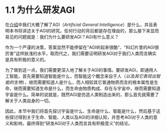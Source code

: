 # 1.1 为什么研发AGI

在[介绍](/README.md)中我们大概了解了AGI（_Artificial General Intelligence_）是什么，并且表明本书将讲述关于AGI的研究。任何行动的背后都是存在理由的，那么接下来显而易见的问题就是：我们为什么要研发AGI？AGI有什么意义？

作为一个严谨的决策，答案显然不能停留在“AGI听起来很酷”、“科幻片里的AGI很厉害”这样肤浅的水平，取而代之，我们需要证明研发AGI对于我们人类而言确实是具有积极的意义的。

为了做到这一点，我们需要更深入地了解关于AGI的事情。要研发AGI，即通用人工智能，首先需要知道智能是什么，而智能这个概念来自于人（_以及其它表现出智能的生物_），继而需要知道人是什么，而人相较其它普通物质而言的根本属性是生命，继而需要知道生命是什么，而生命由物质构成、存在与宇宙中，继而需要知道宇宙是什么。简单的说就是，既然AGI是仿造人类制造出来的，那么首先就需要了解关于人类自身的一切。

因此，本节中我们将首先探讨宇宙是什么、生命是什么、智能是什么，然后基于这些探讨得到关于生命、智能、人类以及AGI的详细认知，并思考AGI对于人类的意义和影响，最终得到“研发AGI对于人类而言具有积极意义”的结论。

